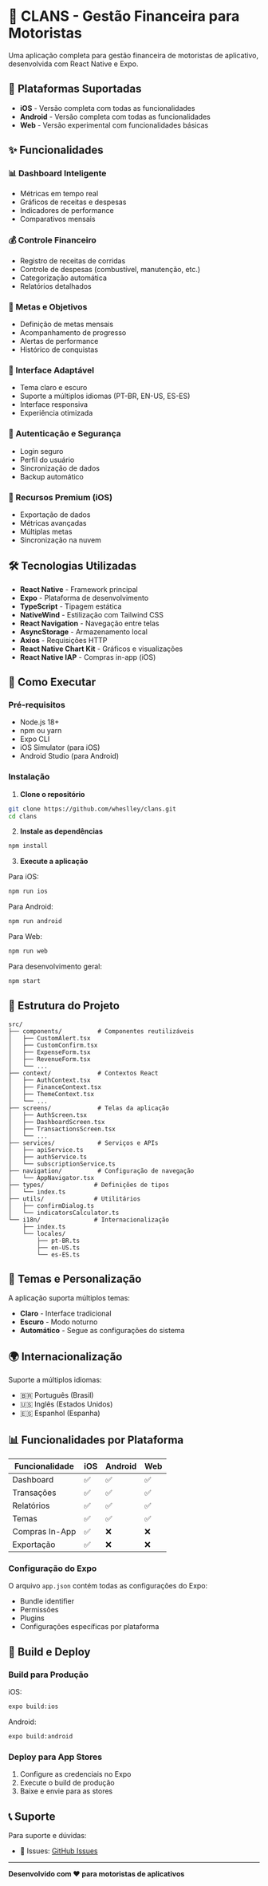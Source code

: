 # 🚗 CLANS - Gestão Financeira para Motoristas

Uma aplicação completa para gestão financeira de motoristas de aplicativo, desenvolvida com React Native e Expo.

## 📱 Plataformas Suportadas

- **iOS** - Versão completa com todas as funcionalidades
- **Android** - Versão completa com todas as funcionalidades  
- **Web** - Versão experimental com funcionalidades básicas

## ✨ Funcionalidades

### 📊 Dashboard Inteligente
- Métricas em tempo real
- Gráficos de receitas e despesas
- Indicadores de performance
- Comparativos mensais

### 💰 Controle Financeiro
- Registro de receitas de corridas
- Controle de despesas (combustível, manutenção, etc.)
- Categorização automática
- Relatórios detalhados

### 🎯 Metas e Objetivos
- Definição de metas mensais
- Acompanhamento de progresso
- Alertas de performance
- Histórico de conquistas

### 🌙 Interface Adaptável
- Tema claro e escuro
- Suporte a múltiplos idiomas (PT-BR, EN-US, ES-ES)
- Interface responsiva
- Experiência otimizada

### 🔐 Autenticação e Segurança
- Login seguro
- Perfil do usuário
- Sincronização de dados
- Backup automático

### 💎 Recursos Premium (iOS)
- Exportação de dados
- Métricas avançadas
- Múltiplas metas
- Sincronização na nuvem

## 🛠️ Tecnologias Utilizadas

- **React Native** - Framework principal
- **Expo** - Plataforma de desenvolvimento
- **TypeScript** - Tipagem estática
- **NativeWind** - Estilização com Tailwind CSS
- **React Navigation** - Navegação entre telas
- **AsyncStorage** - Armazenamento local
- **Axios** - Requisições HTTP
- **React Native Chart Kit** - Gráficos e visualizações
- **React Native IAP** - Compras in-app (iOS)

## 🚀 Como Executar

### Pré-requisitos
- Node.js 18+ 
- npm ou yarn
- Expo CLI
- iOS Simulator (para iOS)
- Android Studio (para Android)

### Instalação

1. **Clone o repositório**
```bash
git clone https://github.com/wheslley/clans.git
cd clans
```

2. **Instale as dependências**
```bash
npm install
```

3. **Execute a aplicação**

Para iOS:
```bash
npm run ios
```

Para Android:
```bash
npm run android
```

Para Web:
```bash
npm run web
```

Para desenvolvimento geral:
```bash
npm start
```

## 📁 Estrutura do Projeto

```
src/
├── components/          # Componentes reutilizáveis
│   ├── CustomAlert.tsx
│   ├── CustomConfirm.tsx
│   ├── ExpenseForm.tsx
│   ├── RevenueForm.tsx
│   └── ...
├── context/             # Contextos React
│   ├── AuthContext.tsx
│   ├── FinanceContext.tsx
│   ├── ThemeContext.tsx
│   └── ...
├── screens/             # Telas da aplicação
│   ├── AuthScreen.tsx
│   ├── DashboardScreen.tsx
│   ├── TransactionsScreen.tsx
│   └── ...
├── services/            # Serviços e APIs
│   ├── apiService.ts
│   ├── authService.ts
│   └── subscriptionService.ts
├── navigation/          # Configuração de navegação
│   └── AppNavigator.tsx
├── types/              # Definições de tipos
│   └── index.ts
├── utils/              # Utilitários
│   ├── confirmDialog.ts
│   └── indicatorsCalculator.ts
└── i18n/               # Internacionalização
    ├── index.ts
    └── locales/
        ├── pt-BR.ts
        ├── en-US.ts
        └── es-ES.ts
```

## 🎨 Temas e Personalização

A aplicação suporta múltiplos temas:
- **Claro** - Interface tradicional
- **Escuro** - Modo noturno
- **Automático** - Segue as configurações do sistema

## 🌍 Internacionalização

Suporte a múltiplos idiomas:
- 🇧🇷 Português (Brasil)
- 🇺🇸 Inglês (Estados Unidos)
- 🇪🇸 Espanhol (Espanha)

## 📊 Funcionalidades por Plataforma

| Funcionalidade | iOS | Android | Web |
|---------------|-----|---------|-----|
| Dashboard | ✅ | ✅ | ✅ |
| Transações | ✅ | ✅ | ✅ |
| Relatórios | ✅ | ✅ | ✅ |
| Temas | ✅ | ✅ | ✅ |
| Compras In-App | ✅ | ❌ | ❌ |
| Exportação | ✅ | ❌ | ❌ |


### Configuração do Expo
O arquivo `app.json` contém todas as configurações do Expo:
- Bundle identifier
- Permissões
- Plugins
- Configurações específicas por plataforma

## 📱 Build e Deploy

### Build para Produção

iOS:
```bash
expo build:ios
```

Android:
```bash
expo build:android
```

### Deploy para App Stores
1. Configure as credenciais no Expo
2. Execute o build de produção
3. Baixe e envie para as stores

## 📞 Suporte

Para suporte e dúvidas:
- 🐛 Issues: [GitHub Issues](https://github.com/wheslley/clans/issues)

---

**Desenvolvido com ❤️ para motoristas de aplicativos**